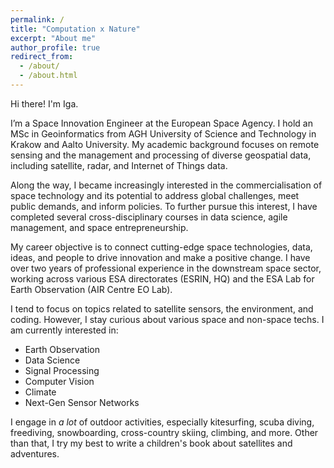 ```yaml
---
permalink: /
title: "Computation x Nature"
excerpt: "About me"
author_profile: true
redirect_from: 
  - /about/
  - /about.html
---
```


Hi there! I'm Iga.

I’m a Space Innovation Engineer at the European Space Agency. I hold an MSc in Geoinformatics from AGH University of Science and Technology in Krakow and Aalto University. My academic background focuses on remote sensing and the management and processing of diverse geospatial data, including satellite, radar, and Internet of Things data.

Along the way, I became increasingly interested in the commercialisation of space technology and its potential to address global challenges, meet public demands, and inform policies. To further pursue this interest, I have completed several cross-disciplinary courses in data science, agile management, and space entrepreneurship.

My career objective is to connect cutting-edge space technologies, data, ideas, and people to drive innovation and make a positive change. I have over two years of professional experience in the downstream space sector, working across various ESA directorates (ESRIN, HQ) and the ESA Lab for Earth Observation (AIR Centre EO Lab).

I tend to focus on topics related to satellite sensors, the environment, and coding. However, I stay curious about various space and non-space techs. I am currently interested in:

* Earth Observation 
* Data Science 
* Signal Processing 
* Computer Vision 
* Climate
* Next-Gen Sensor Networks

I engage in *a lot* of outdoor activities, especially kitesurfing, scuba diving, freediving, snowboarding, cross-country skiing, climbing, and more. Other than that, I try my best to write a children's book about satellites and adventures.  